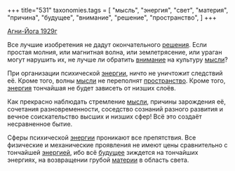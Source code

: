 +++
title="531"
taxonomies.tags = [
 "мысль",
 "энергия",
 "свет",
 "материя",
 "причина",
 "будущее",
 "внимание",
 "решение",
 "пространство",
]
+++

[Агни-Йога 1929г](/agni/1929)

Все лучшие изобретения не дадут окончательного [решения](/tags/решение). Если простая молния, или магнитная волна, или землетрясение, или ураган могут нарушить их, не лучше ли обратить [внимание](/tags/внимание) на культуру [мысли](/tags/мысль)?   

При организации психической [энергии](/tags/[энергия](/tags/энергия)), ничто не уничтожит следствий её. Кроме того, волны [мысли](/tags/мысль) не переполнят [пространство](/tags/пространство). Кроме того, [энергия](/tags/энергия) тончайшая не будет зависеть от низших слоёв.   

Как прекрасно наблюдать стремление [мысли](/tags/мысль), причины зарождения её, сочетания разновременности, соседство сознаний разного развития и вечное соискательство высших и низших сфер! Всё это создаёт несравненное бытие.   

Сферы психической [энергии](/tags/[энергия](/tags/энергия)) проникают все препятствия. Все физические и механические проявления не имеют цены сравнительно с тончайшей [энергией](/tags/энергия), ибо всё [будущее](/tags/будущее) зиждется на тончайших энергиях, на возвращении грубой [материи](/tags/материя) в область света.